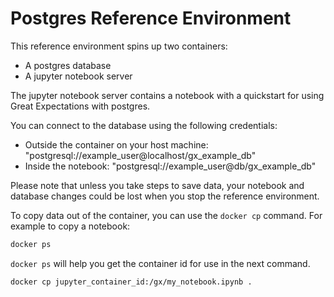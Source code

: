 # Postgres Reference Environment

This reference environment spins up two containers:

- A postgres database
- A jupyter notebook server

The jupyter notebook server contains a notebook with a quickstart for using Great Expectations with postgres.

You can connect to the database using the following credentials:

- Outside the container on your host machine: "postgresql://example_user@localhost/gx_example_db"
- Inside the notebook: "postgresql://example_user@db/gx_example_db"

Please note that unless you take steps to save data, your notebook and database changes could be lost when you stop the reference environment.

To copy data out of the container, you can use the `docker cp` command. For example to copy a notebook:

```bash
docker ps
```

`docker ps` will help you get the container id for use in the next command.

```bash
docker cp jupyter_container_id:/gx/my_notebook.ipynb .
```

